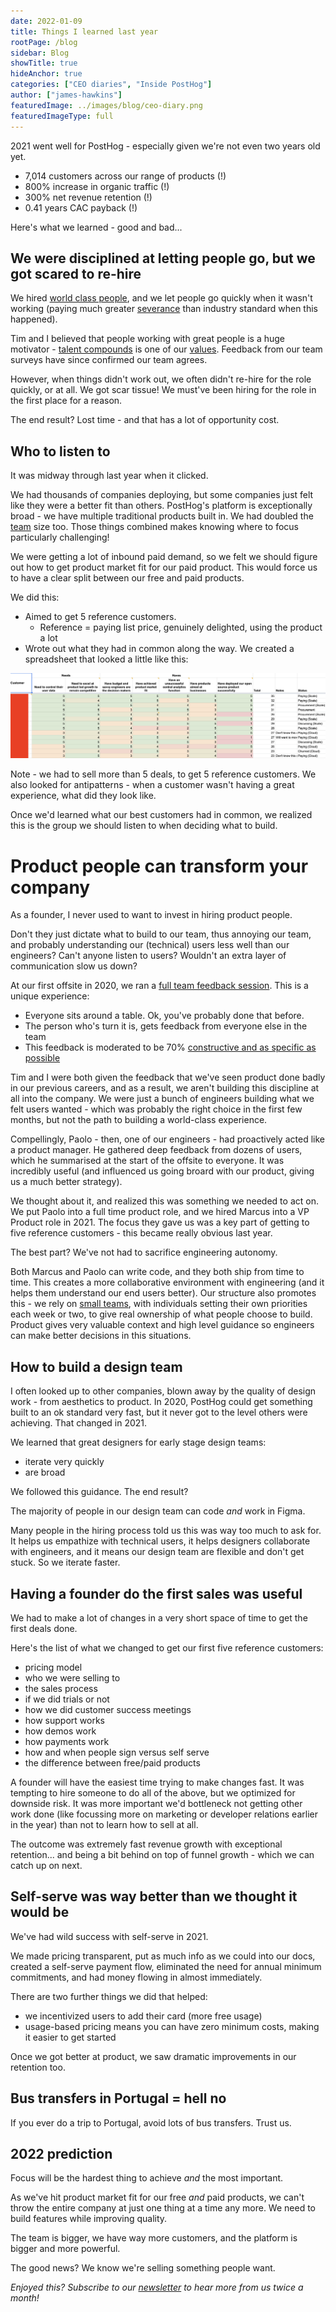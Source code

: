 ```yaml
---
date: 2022-01-09
title: Things I learned last year
rootPage: /blog
sidebar: Blog
showTitle: true
hideAnchor: true
categories: ["CEO diaries", "Inside PostHog"]
author: ["james-hawkins"]
featuredImage: ../images/blog/ceo-diary.png
featuredImageType: full
---
```


2021 went well for PostHog - especially given we're not even two years old yet.

- 7,014 customers across our range of products (!)
- 800% increase in organic traffic (!)
- 300% net revenue retention (!)
- 0.41 years CAC payback (!)

Here's what we learned - good and bad...

## We were disciplined at letting people go, but we got scared to re-hire

We hired [world class people](../handbook/company/team), and we let people go quickly when it wasn't working (paying much greater [severance](../handbook/people/offboarding#involuntary-departure) than industry standard when this happened).

Tim and I believed that people working with great people is a huge motivator - [talent compounds](../handbook/company/values#talent-compounds) is one of our [values](../handbook/company/values). Feedback from our team surveys have since confirmed our team agrees. 

However, when things didn't work out, we often didn't re-hire for the role quickly, or at all. We got scar tissue! We must've been hiring for the role in the first place for a reason.

The end result? Lost time - and that has a lot of opportunity cost.

## Who to listen to

It was midway through last year when it clicked.

We had thousands of companies deploying, but some companies just felt like they were a better fit than others. PostHog's platform is exceptionally broad - we have multiple traditional products built in. We had doubled the [team](../handbook/company/team) size too. Those things combined makes knowing where to focus particularly challenging!

We were getting a lot of inbound paid demand, so we felt we should figure out how to get product market fit for our paid product. This would force us to have a clear split between our free and paid products.

We did this:

* Aimed to get 5 reference customers.
  * Reference = paying list price, genuinely delighted, using the product a lot
* Wrote out what they had in common along the way. We created a spreadsheet that looked a little like this:

![A spreadsheet showing company names listed alongside what they need and what they have](../images/5-reference-customers.png)

Note - we had to sell more than 5 deals, to get 5 reference customers. We also looked for antipatterns - when a customer wasn't having a great experience, what did they look like.

Once we'd learned what our best customers had in common, we realized this is the group we should listen to when deciding what to build.

# Product people can transform your company

As a founder, I never used to want to invest in hiring product people.

Don't they just dictate what to build to our team, thus annoying our team, and probably understanding our (technical) users less well than our engineers? Can't anyone listen to users? Wouldn't an extra layer of communication slow us down?

At our first offsite in 2020, we ran a [full team feedback session](../handbook/people/feedback#full-team-feedback-sessions). This is a unique experience:

- Everyone sits around a table. Ok, you've probably done that before.
- The person who's turn it is, gets feedback from everyone else in the team
- This feedback is moderated to be 70% [constructive and as specific as possible](../handbook/people/feedback#how-to-give-good-feedback)

Tim and I were both given the feedback that we've seen product done badly in our previous careers, and as a result, we aren't building this discipline at all into the company. We were just a bunch of engineers building what we felt users wanted - which was probably the right choice in the first few months, but not the path to building a world-class experience.

Compellingly, Paolo - then, one of our engineers - had proactively acted like a product manager. He gathered deep feedback from dozens of users, which he summarised at the start of the offsite to everyone. It was incredibly useful (and influenced us going broard with our product, giving us a much better strategy).

We thought about it, and realized this was something we needed to act on. We put Paolo into a full time product role, and we hired Marcus into a VP Product role in 2021. The focus they gave us was a key part of getting to five reference customers - this became really obvious last year.

The best part? We've not had to sacrifice engineering autonomy.

Both Marcus and Paolo can write code, and they both ship from time to time. This creates a more collaborative environment with engineering (and it helps them understand our end users better). Our structure also promotes this - we rely on [small teams](../handbook/people/team-structure/why-small-teams), with individuals setting their own priorities each week or two, to give real ownership of what people choose to build. Product gives very valuable context and high level guidance so engineers can make better decisions in this situations.

## How to build a design team

I often looked up to other companies, blown away by the quality of design work - from aesthetics to product. In 2020, PostHog could get something built to an ok standard very fast, but it never got to the level others were achieving. That changed in 2021.

We learned that great designers for early stage design teams:

- iterate very quickly
- are broad

We followed this guidance. The end result?

The majority of people in our design team can code _and_ work in Figma.

Many people in the hiring process told us this was way too much to ask for. It helps us empathize with technical users, it helps designers collaborate with engineers, and it means our design team are flexible and don't get stuck. So we iterate faster.

## Having a founder do the first sales was useful

We had to make a lot of changes in a very short space of time to get the first deals done.

Here's the list of what we changed to get our first five reference customers:

- pricing model
- who we were selling to
- the sales process
- if we did trials or not
- how we did customer success meetings
- how support works
- how demos work
- how payments work
- how and when people sign versus self serve
- the difference between free/paid products

A founder will have the easiest time trying to make changes fast. It was tempting to hire someone to do all of the above, but we optimized for downside risk. It was more important we'd bottleneck not getting other work done (like focussing more on marketing or developer relations earlier in the year) than not to learn how to sell at all.

The outcome was extremely fast revenue growth with exceptional retention... and being a bit behind on top of funnel growth - which we can catch up on next.

## Self-serve was way better than we thought it would be

We've had wild success with self-serve in 2021.

We made pricing transparent, put as much info as we could into our docs, created a self-serve payment flow, eliminated the need for annual minimum commitments, and had money flowing in almost immediately.

There are two further things we did that helped:

- we incentivized users to add their card (more free usage) 
- usage-based pricing means you can have zero minimum costs, making it easier to get started

Once we got better at product, we saw dramatic improvements in our retention too.

## Bus transfers in Portugal = hell no

If you ever do a trip to Portugal, avoid lots of bus transfers. Trust us.

## 2022 prediction

Focus will be the hardest thing to achieve _and_ the most important.

As we've hit product market fit for our free _and_ paid products, we can't throw the entire company at just one thing at a time any more. We need to build features while improving quality.

The team is bigger, we have way more customers, and the platform is bigger and more powerful. 

The good news? We know we're selling something people want.

_Enjoyed this? Subscribe to our [newsletter](/newsletter) to hear more from us twice a month!_

<NewsletterForm
compact
/>
